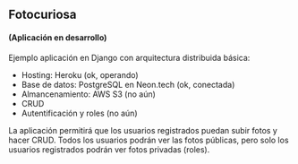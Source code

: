 ## Fotocuriosa
#### (Aplicación en desarrollo)


Ejemplo aplicación en Django con arquitectura distribuida básica:

* Hosting: Heroku (ok, operando)
* Base de datos: PostgreSQL en Neon.tech (ok, conectada)
* Almancenamiento: AWS S3 (no aún)
* CRUD
* Autentificación y roles (no aún)

La aplicación permitirá que los usuarios registrados puedan subir fotos y hacer CRUD.
Todos los usuarios podrán ver las fotos públicas, pero solo los usuarios registrados podrán ver fotos privadas (roles).
